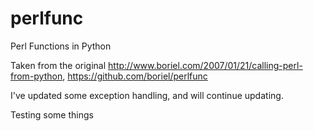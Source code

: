 perlfunc
========

Perl Functions in Python


Taken from the original http://www.boriel.com/2007/01/21/calling-perl-from-python, https://github.com/boriel/perlfunc

I've updated some exception handling, and will continue updating.

Testing some things
